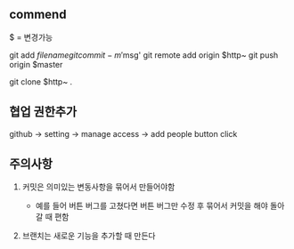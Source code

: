 ## commend
$ = 변경가능

git add $filename
git commit -m '$msg'
git remote add origin $http~
git push origin $master

git clone $http~ .    


## 협업 권한추가
github -> setting -> manage access -> add people button click


## 주의사항
1. 커밋은 의미있는 변동사항을 묶어서 만들어야함
    - 예를 들어 버튼 버그를 고쳤다면 버튼 버그만 수정 후 묶어서 커밋을 해야 돌아갈 때 편함
    
2. 브랜치는 새로운 기능을 추가할 때 만든다 

